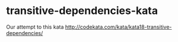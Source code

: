 # transitive-dependencies-kata

Our attempt to this kata http://codekata.com/kata/kata18-transitive-dependencies/
